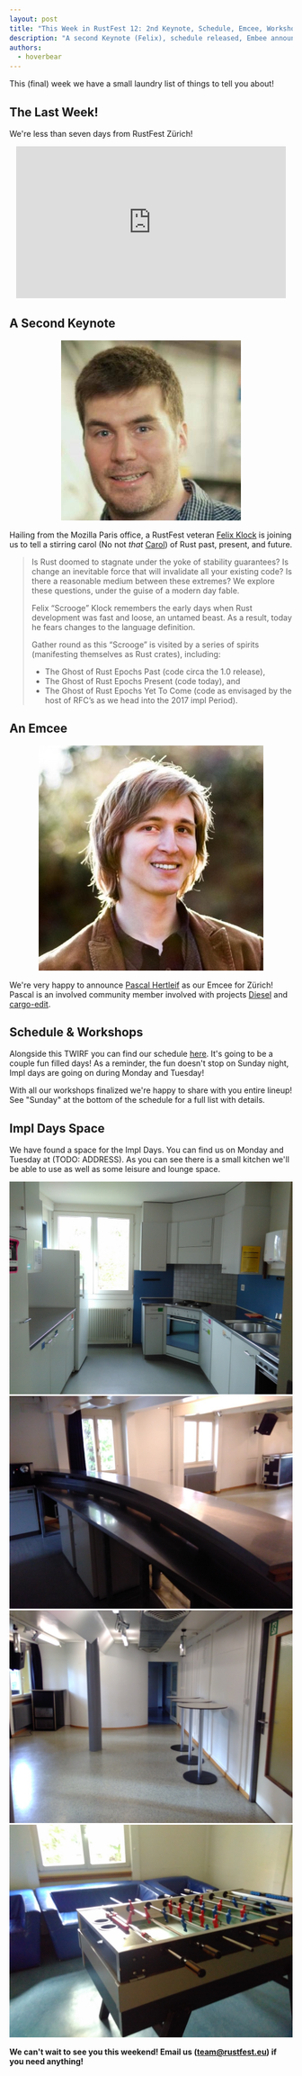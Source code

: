 ```yaml
---
layout: post
title: "This Week in RustFest 12: 2nd Keynote, Schedule, Emcee, Workshops"
description: "A second Keynote (Felix), schedule released, Embee announced (Pascal), Workshops detailed."
authors:
  - hoverbear
---
```


This (final) week we have a small laundry list of things to tell you about!

## The Last Week!

We're less than seven days from RustFest Zürich!

<div style="text-align: center">
<iframe src="https://giphy.com/embed/lUUelakXjN5Qc" width="480" height="270" frameBorder="0" class="giphy-embed" allowFullScreen></iframe><p><a href="https://giphy.com/gifs/its-all-happening-party-faint-lUUelakXjN5Qc"></a></p>
</div>

## A Second Keynote

<div style="text-align: center">
    <img src="/assets/posts/twirf-12/felix.jpg">
</div>

Hailing from the Mozilla Paris office, a RustFest veteran [Felix Klock](http://zurich.rustfest.eu/sessions/felix) is joining us to tell a stirring carol (No not *that* [Carol](https://github.com/carols10cents)) of Rust past, present, and future.

> Is Rust doomed to stagnate under the yoke of stability guarantees? Is change an inevitable force that will invalidate all your existing code? Is there a reasonable medium between these extremes? We explore these questions, under the guise of a modern day fable.
>
> Felix “Scrooge” Klock remembers the early days when Rust development was fast and loose, an untamed beast. As a result, today he fears changes to the language definition.
>
> Gather round as this “Scrooge” is visited by a series of spirits (manifesting themselves as Rust crates), including:
>
> * The Ghost of Rust Epochs Past (code circa the 1.0 release),
> * The Ghost of Rust Epochs Present (code today), and
> * The Ghost of Rust Epochs Yet To Come (code as envisaged by the host of RFC’s as we head into the 2017 impl Period).

## An Emcee

<div style="text-align: center">
    <img src="/assets/posts/twirf-12/pascal.jpg">
</div>

We're very happy to announce [Pascal Hertleif](https://github.com/killercup) as our Emcee for Zürich! Pascal is an involved community member involved with projects [Diesel](https://github.com/diesel-rs/diesel) and [cargo-edit](https://github.com/killercup/cargo-edit).

## Schedule & Workshops

Alongside this TWIRF you can find our schedule [here](http://zurich.rustfest.eu/schedule). It's going to be a couple fun filled days! As a reminder, the fun doesn't stop on Sunday night, Impl days are going on during Monday and Tuesday!

With all our workshops finalized we're happy to share with you entire lineup! See "Sunday" at the bottom of the schedule for a full list with details.

## Impl Days Space

We have found a space for the Impl Days. You can find us on Monday and Tuesday at (TODO: ADDRESS). As you can see there is a small kitchen we'll be able to use as well as some leisure and lounge space.

![impl days room](/assets/posts/twirf-12/impl-1.jpg)
![impl days room](/assets/posts/twirf-12/impl-2.jpg)
![impl days room](/assets/posts/twirf-12/impl-3.jpg)
![impl days room](/assets/posts/twirf-12/impl-4.jpg)

**We can't wait to see you this weekend! Email us (team@rustfest.eu) if you need anything!**
